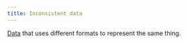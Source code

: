 ```yaml
---
title: Inconsistent data
---
```

[Data](danielesalvatore/data-analysts/foundations/data.md) that uses different formats to represent the same thing.